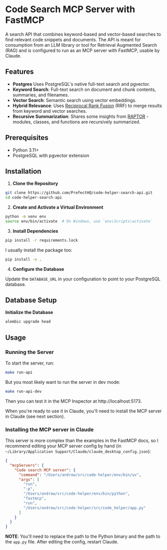 # Code Search MCP Server with FastMCP

A search API that combines keyword-based and vector-based searches to find relevant code snippets and documents. The API is meant for consumption from an LLM library or tool for Retrieval Augmented Search (RAG) and is configured to run as an MCP server with FastMCP, usable by Claude.

## Features

- **Postgres** Uses PostgreSQL's native full-text search and pgvector.
- **Keyword Search**: Full-text search on document and chunk contents, summaries, and filenames.
- **Vector Search**: Semantic search using vector embeddings.
- **Hybrid Relevance**: Uses [Reciprocal Rank Fusion](https://plg.uwaterloo.ca/~gvcormac/cormacksigir09-rrf.pdf) (RRF) to merge results from keyword and vector searches.
- **Recursive Summarization**: Shares some insights from [RAPTOR](https://arxiv.org/abs/2401.18059) - modules, classes, and functions are recursively summarized.

## Prerequisites

- Python 3.11+
- PostgreSQL with pgvector extension

## Installation

1. **Clone the Repository**

```sh
git clone https://github.com/PrefectHQ/code-helper-search-api.git
cd code-helper-search-api
```

2. **Create and Activate a Virtual Environment**

```sh
python -m venv env
source env/bin/activate  # On Windows, use `env\Scripts\activate`
```

3. **Install Dependencies**

```sh
pip install -r requirements.lock
```

I usually install the package too:

```sh
pip install -e .
```

4. **Configure the Database**

Update the `DATABASE_URL` in your configuration to point to your PostgreSQL database.

## Database Setup

**Initialize the Database**

```sh
alembic upgrade head
````

## Usage

### Running the Server

To start the server, run:

```sh
make run-api
```

But you most likely want to run the server in dev mode:

```sh
make run-api-dev
```

Then you can test it in the MCP Inspector at http://localhost:5173.

When you're ready to use it in Claude, you'll need to install the MCP server in Claude (see next section).

### Installing the MCP server in Claude

This server is more complex than the examples in the FastMCP docs, so I recommend editing your MCP server config by hand (in `~/Library/Application Support/Claude/claude_desktop_config.json`):

```json
{
  "mcpServers": {
    "Code search MCP server": {
      "command": "/Users/andrew/src/code-helper/env/bin/uv",
      "args": [
        "run",
        "-p",
        "/Users/andrew/src/code-helper/env/bin/python",
        "fastmcp",
        "run",
        "/Users/andrew/src/code-helper/src/code_helper/app.py"
      ]
    }
  }
}
```
**NOTE**: You'll need to replace the path to the Python binary and the path to the `app.py` file. After editing the config, restart Claude.
